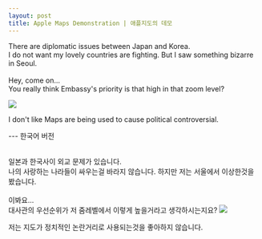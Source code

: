 ```yaml
---
layout: post
title: Apple Maps Demonstration | 애플지도의 데모
---
```


There are diplomatic issues between Japan and Korea. <br>
I do not want my lovely countries are fighting. But I saw something bizarre in Seoul.<br>
<br>
Hey, come on...<br>
You really think Embassy's priority is that high in that zoom level?


<img src="https://github.com/pil0706/pil0706.github.io/blob/master/screenshots/apple_demo/embassy.gif?raw=true">

I don't like Maps are being used to cause political controversial.
<br>


--- 한국어 버전



<br>
일본과 한국사이 외교 문제가 있습니다.<br>
나의 사랑하는 나라들이 싸우는걸 바라지 않습니다.
하지만 저는 서울에서 이상한것을 봤습니다.<br>
<br>
이봐요...<br>
대사관의 우선순위가 저 줌레벨에서 이렇게 높을거라고 생각하시는지요?

<img src="https://github.com/pil0706/pil0706.github.io/blob/master/screenshots/apple_demo/embassy.gif?raw=true">

저는 지도가 정치적인 논란거리로 사용되는것을 좋아하지 않습니다.
